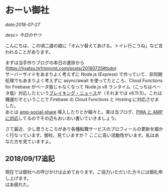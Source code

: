 # おーい御社

*date:2018-07-27*

*desc> 今日のやつ*

こんにちは、この頃二歳の娘に「オムツ替えてあげる。トイレ行こうね」など言われることがあります。

まずは当手作りブログの本日の進捗から (https://iiyatsu.hrfmmymt.com/posts/20180725#todo)  
サーバーサイドをあまりよく考えずに Node.js (Express) で作っていて、非同期処理でもあまりよく考えずに async/await を使ってたところ、Cloud Functions for Firebase がベータ版じゃなくなって Node.js v8 ランタイム（こっちはベータ版）対応したという[ブレイキング・ニュース](https://firebase.google.com/docs/functions/manage-functions)が（それまでは v6.11.5）。これは機運だぞということで Firebase の Cloud Functions と Hosting に対応させました。  
あとは [amp-social-share](https://www.ampproject.org/docs/reference/components/amp-social-share) 導入したりとか細々と。実は当ブログ、[PWA と AMP に対応](https://www.ampproject.org/ja/docs/integration/pwa-amp)してるのでその辺もおいおい書いていきましょう。

さて最近、少し思うところがあり各種転職サービスのプロフィールの更新を細かく行なっています。御社、見ていますか？ ここに高い流動性がいます。私はあなた方を見ていますよ。

## 2018/09/17追記
現在では御社への呼びかけは止めております。ご協力いただいた方々には御礼申し上げます。  
はあ疲れた。